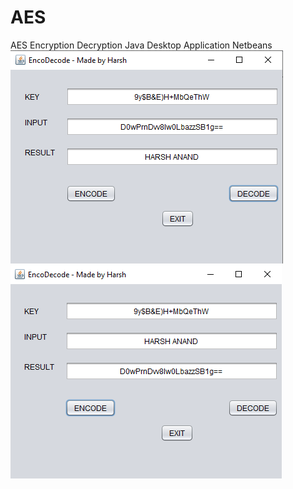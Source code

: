 # AES
AES Encryption Decryption Java Desktop Application Netbeans
![Decryption Screenshot](/Screenshots/Decryption.png?raw=true "Decryption")
![Encryption Screenshot](/Screenshots/Encryption.png?raw=true "Encryption")